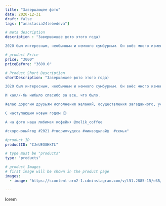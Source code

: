 ```yaml
---
title: "Завершающее фото"
date: 2020-12-31
draft: false
tags: ["anastasia24lebedeva"]

# meta description
description : "Завершающее фото этого года)

2020 был интересным, необычным и немного сумбурным. Он внёс много изменений в привычную жизнь. Многие планы пришлось менять, чему/"

# product Price
price: "3000"
priceBefore: "3600.0"

# Product Short Description
shortDescription: "Завершающее фото этого года)

2020 был интересным, необычным и немного сумбурным. Он внёс много изменений в привычную жизнь. Многие планы пришлось менять, чему//-то учиться... Но, я рада.

И как//-бы нибыло спасибо за все, что было.

Желаю дорогим друзьям исполнения желаний, осуществления загаданного, успехов в начинаниях и верных друзей рядом...

С наступающим новым годом 😉

А на фото наша любимая кофейня @melik_coffee

#скороновыйгод #2021 #творимчудеса #минводылайф  #семья"

#product ID
productID: "CJeUEOGHkTL"

# type must be "products"
type: "products"

# product Images
# first image will be shown in the product page
images:
  - image: "https://scontent-arn2-1.cdninstagram.com/v/t51.2885-15/e35/133869537_210560404021098_1051213625866999745_n.jpg?se=7&tp=1&_nc_ht=scontent-arn2-1.cdninstagram.com&_nc_cat=106&_nc_ohc=wC7OODkt6xEAX9CA2sF&ccb=7-4&oh=536ec6e17a84d0ef1c32337a565fbc1c&oe=6083335F&ig_cache_key=MjQ3NjUwNTA5NjA0MzUxMzAzNQ%3D%3D.2-ccb7-4"

---
```

lorem
